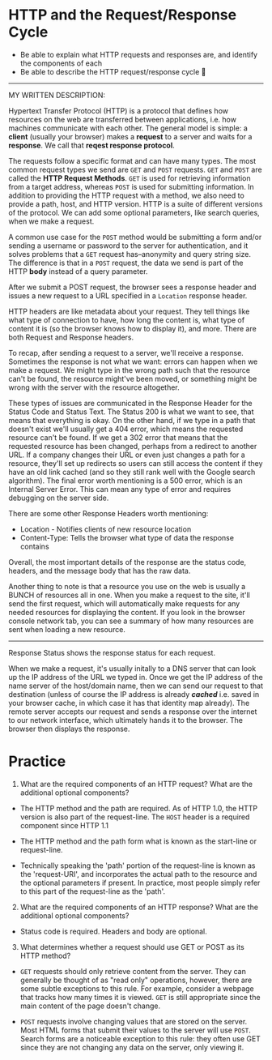 # HTTP and the Request/Response Cycle
- Be able to explain what HTTP requests and responses are, and identify the components of each
- Be able to describe the HTTP request/response cycle 📝

----
MY WRITTEN DESCRIPTION:

Hypertext Transfer Protocol (HTTP) is a protocol that defines how resources on the web are transferred between applications, i.e. how machines communicate with each other. The general model is simple: a **client** (usually your browser) makes a **request** to a server and waits for a **response**. We call that **reqest response protocol**. 

The requests follow a specific format and can have many types. The most common request types we send are `GET` and `POST` requests. `GET` and `POST` are called the **HTTP Request Methods**. `GET` is used for retrieving information from a target address, whereas `POST` is used for submitting information. In addition to providing the HTTP request with a method, we also need to provide a path, host, and HTTP version. HTTP is a suite of different versions of the protocol. We can add some optional parameters, like search queries, when we make a request. 

A common use case for the `POST` method would be submitting a form and/or sending a username or password to the server for authentication, and it solves problems that a `GET` request has–anonymity and query string size. The difference is that in a `POST` request, the data we send is part of the HTTP **body** instead of a query parameter. 

After we submit a POST request, the browser sees a response header and issues a new request to a URL specified in a `Location` response header. 

HTTP headers are like metadata about your request. They tell things like what type of connection to have, how long the content is, what type of content it is (so the browser knows how to display it), and more. There are both Request and Response headers. 

To recap, after sending a request to a server, we'll receive a response. Sometimes the response is not what we want: errors can happen when we make a request. We might type in the wrong path such that the resource can't be found, the resource might've been moved, or something might be wrong with the server with the resource altogether.

These types of issues are communicated in the Response Header for the Status Code and Status Text. The Status 200 is what we want to see, that means that everything is okay. On the other hand, if we type in a path that doesn't exist we'll usually get a 404 error, which means the requested resource can't be found. If we get a 302 error that means that the requested resource has been changed, perhaps from a redirect to another URL. If a company changes their URL or even just changes a path for a resource, they'll set up redirects so users can still access the content if they have an old link cached (and so they still rank well with the Google search algorithm). The final error worth mentioning is a 500 error, which is an Internal Server Error. This can mean any type of error and requires debugging on the server side. 

There are some other Response Headers worth mentioning:
- Location - Notifies clients of new resource location
- Content-Type: Tells the browser what type of data the response contains

Overall, the most important details of the response are the status code, headers, and the message body that has the raw data. 

Another thing to note is that a resource you use on the web is usually a BUNCH of resources all in one. When you make a request to the site, it'll send the first request, which will automatically make requests for any needed resources for displaying the content. If you look in the browser console network tab, you can see a summary of how many resources are sent when loading a new resource. 



---
Response
Status shows the response status for each request. 




When we make a request, it's usually initally to a DNS server that can look up the IP address of the URL we typed in. Once we get the IP address of the name server of the host/domain name, then we can send our request to that destination (unless of course the IP address is already ***cached*** i.e. saved in your browser cache, in which case it has that identity map already). The remote server accepts our request and sends a response over the internet to our network interface, which ultimately hands it to the browser. The browser then displays the response. 




# Practice
1.  What are the required components of an HTTP request? What are the additional optional components?

- The HTTP method and the path are required. As of HTTP 1.0, the HTTP version is also part of the request-line. The `HOST` header is a required component since HTTP 1.1

- The HTTP method and the path form what is known as the start-line or request-line.

- Technically speaking the 'path' portion of the request-line is known as the 'request-URI', and incorporates the actual path to the resource and the optional parameters if present. In practice, most people simply refer to this part of the request-line as the 'path'.

2. What are the required components of an HTTP response? What are the additional optional components?

- Status code is required. Headers and body are optional.

3. What determines whether a request should use GET or POST as its HTTP method?

- `GET` requests should only retrieve content from the server. They can generally be thought of as "read only" operations, however, there are some subtle exceptions to this rule. For example, consider a webpage that tracks how many times it is viewed. `GET` is still appropriate since the main content of the page doesn't change.

- `POST` requests involve changing values that are stored on the server. Most HTML forms that submit their values to the server will use `POST`. Search forms are a noticeable exception to this rule: they often use GET since they are not changing any data on the server, only viewing it.